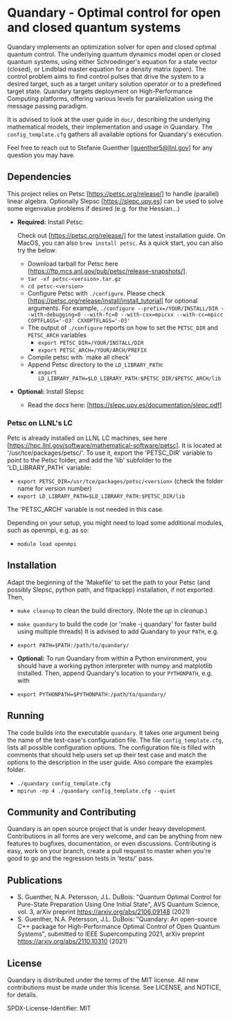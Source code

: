 # Quandary - Optimal control for open and closed quantum systems
Quandary implements an optimization solver for open and closed optimal quantum control. The underlying quantum dynamics model open or closed quantum systems, using either Schroedinger's equation for a state vector (closed), or Lindblad master equation for a density matrix (open). The control problem aims to find control pulses that drive the system to a desired target, such as a target unitary solution operator or to a predefined target state. Quandary targets deployment on High-Performance Computing platforms, offering various levels for parallelization using the message passing paradigm. 

It is advised to look at the user guide in `doc/`, describing the underlying mathematical models, their implementation and usage in Quandary. The `config_template.cfg` gathers all available options for Quandary's execution. 

Feel free to reach out to Stefanie Guenther [guenther5@llnl.gov] for any question you may have. 

## Dependencies
This project relies on Petsc [https://petsc.org/release/] to handle (parallel) linear algebra. Optionally Slepsc [https://slepc.upv.es] can be used to solve some eigenvalue problems if desired (e.g. for the Hessian...)
* **Required:** Install Petsc:

    Check out [https://petsc.org/release/] for the latest installation guide. On MacOS, you can also `brew install petsc`. As a quick start, you can also try the below:
    * Download tarball for Petsc here [https://ftp.mcs.anl.gov/pub/petsc/release-snapshots/].   
    * `tar -xf petsc-<version>.tar.gz`
    * `cd petsc-<version>`
    * Configure Petsc with `./configure`. Please check [https://petsc.org/release/install/install_tutorial] for optional arguments. For example, 
        `./configure --prefix=/YOUR/INSTALL/DIR --with-debugging=0 --with-fc=0 --with-cxx=mpicxx --with-cc=mpicc COPTFLAGS='-O3' CXXOPTFLAGS='-O3'`
    * The output of `./configure` reports on how to set the `PETSC_DIR` and `PETSC_ARCH` variables
        * `export PETSC_DIR=/YOUR/INSTALL/DIR`
        * `export PETSC_ARCH=/YOUR/ARCH/PREFIX`
    * Compile petsc with `make all check'
    * Append Petsc directory to the `LD_LIBRARY_PATH`:
        * `export LD_LIBRARY_PATH=$LD_LIBRARY_PATH:$PETSC_DIR/$PETSC_ARCH/lib`

* **Optional:** Install Slepsc
    * Read the docs here: [https://slepc.upv.es/documentation/slepc.pdf]

###  Petsc on LLNL's LC
Petc is already installed on LLNL LC machines, see here [https://hpc.llnl.gov/software/mathematical-software/petsc]. It is located at '/usr/tce/packages/petsc/<version>'. To use it, export the 'PETSC_DIR' variable to point to the Petsc folder, and add the 'lib' subfolder to the 'LD_LIBRARY_PATH` variable: 
* `export PETSC_DIR=/usr/tce/packages/petsc/<version>` (check the folder name for version number)
* `export LD_LIBRARY_PATH=$LD_LIBRARY_PATH:$PETSC_DIR/lib`

The 'PETSC_ARCH' variable is not needed in this case. 

Depending on your setup, you might need to load some additional modules, such as openmpi, e.g. as so:
* `module load openmpi`

## Installation
Adapt the beginning of the 'Makefile' to set the path to your Petsc (and possibly Slepsc, python path, and fitpackpp) installation, if not exported. Then,
* `make cleanup` to clean the build directory. (Note the *up* in *cleanup*.)
* `make quandary` to build the code (or 'make -j quandary' for faster build using multiple threads)
It is advised to add Quandary to your `PATH`, e.g.
* `export PATH=$PATH:/path/to/quandary/`

* **Optional:** To run Quandary from within a Python environment, you should have a working python interpreter with numpy and matplotlib installed. Then, append Quandary's location to your `PYTHONPATH`, e.g. with  
* `export PYTHONPATH=$PYTHONPATH:/path/to/quandary/`
 

## Running
The code builds into the executable `quandary`. It takes one argument being the name of the test-case's configuration file. The file `config_template.cfg`, lists all possible configuration options. The configuration file is filled with comments that should help users set up their test case and match the options to the description in the user guide. Also compare the examples folder.
* `./quandary config_template.cfg`
* `mpirun -np 4 ./quandary config_template.cfg --quiet`


## Community and Contributing

Quandary is an open source project that is under heavy development. Contributions in all forms are very welcome, and can be anything from new features to bugfixes, documentation, or even discussions. Contributing is easy, work on your branch, create a pull request to master when you're good to go and the regression tests in 'tests/' pass.

## Publications
* S. Guenther, N.A. Petersson, J.L. DuBois: "Quantum Optimal Control for Pure-State Preparation Using One Initial State", AVS Quantum Science, vol. 3, arXiv preprint <https://arxiv.org/abs/2106.09148> (2021)
* S. Guenther, N.A. Petersson, J.L. DuBois: "Quandary: An open-source C++ package for High-Performance Optimal Control of Open Quantum Systems", submitted to IEEE Supercomputing 2021, arXiv preprint <https://arxiv.org/abs/2110.10310> (2021)

## License

Quandary is distributed under the terms of the MIT license. All new contributions must be made under this license. See LICENSE, and NOTICE, for details. 

SPDX-License-Identifier: MIT
